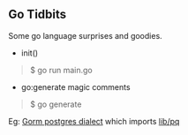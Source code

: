Go Tidbits
----------

Some go language surprises and goodies.

  * init()

> $ go run main.go

  * go:generate magic comments

> $ go generate

  Eg: [Gorm postgres dialect][GormPostgres] which imports [lib/pq][libPQ]


[GormPostgres]: https://github.com/jinzhu/gorm/blob/master/dialects/postgres/postgres.go#L7
[libPQ]: https://github.com/lib/pq/blob/d34b9ff171c21ad295489235aec8b6626023cd04/conn.go#L48

